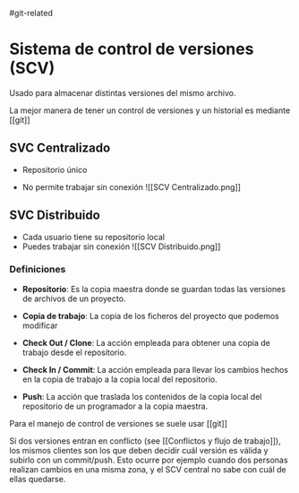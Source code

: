 #git-related 
# Sistema de control de versiones (SCV)

Usado para almacenar distintas versiones del mismo archivo.

La mejor manera de tener un control de versiones y un historial es mediante [[git]]

## SVC Centralizado
+ Repositorio único
- No permite trabajar sin conexión
![[SCV Centralizado.png]]

## SVC Distribuido

- Cada usuario tiene su repositorio local 
- Puedes trabajar sin conexión
![[SCV Distribuido.png]]

### Definiciones
- **Repositorio**: Es la copia maestra donde se guardan todas las versiones de archivos de un proyecto.

- **Copia de trabajo**: La copia de los ficheros del proyecto que podemos modificar

- **Check Out / Clone**: La acción empleada para obtener una copia de trabajo desde el repositorio.

- **Check In / Commit**: La acción empleada para llevar los cambios hechos en la copia de trabajo a la copia local del repositorio. 

- **Push**: La acción que traslada los contenidos de la copia local del repositorio de un programador a la copia maestra.


Para el manejo de control de versiones se suele usar [[git]]


Si dos versiones entran en conflicto (see [[Conflictos y flujo de trabajo]]), los mismos clientes son los que deben decidir cuál versión es válida y subirlo con un commit/push. Esto ocurre por ejemplo cuando dos personas realizan cambios en una misma zona, y el SCV central no sabe con cuál de ellas quedarse.

